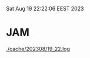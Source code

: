 Sat Aug 19 22:22:06 EEST 2023
# JAM
<a href='./cache/202308/19_22.log'>./cache/202308/19_22.log</a>

